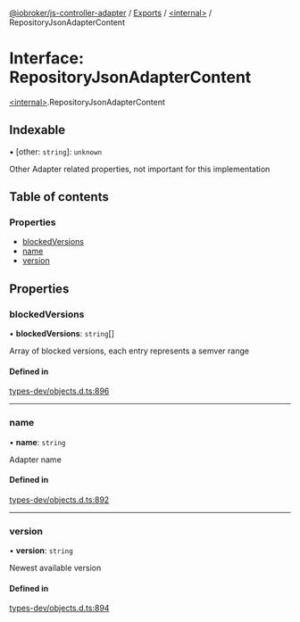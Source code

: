 [@iobroker/js-controller-adapter](../README.md) / [Exports](../modules.md) / [\<internal\>](../modules/internal_.md) / RepositoryJsonAdapterContent

# Interface: RepositoryJsonAdapterContent

[\<internal\>](../modules/internal_.md).RepositoryJsonAdapterContent

## Indexable

▪ [other: `string`]: `unknown`

Other Adapter related properties, not important for this implementation

## Table of contents

### Properties

- [blockedVersions](internal_.RepositoryJsonAdapterContent.md#blockedversions)
- [name](internal_.RepositoryJsonAdapterContent.md#name)
- [version](internal_.RepositoryJsonAdapterContent.md#version)

## Properties

### blockedVersions

• **blockedVersions**: `string`[]

Array of blocked versions, each entry represents a semver range

#### Defined in

[types-dev/objects.d.ts:896](https://github.com/ioBroker/ioBroker.js-controller/blob/b50c5197/packages/types-dev/objects.d.ts#L896)

___

### name

• **name**: `string`

Adapter name

#### Defined in

[types-dev/objects.d.ts:892](https://github.com/ioBroker/ioBroker.js-controller/blob/b50c5197/packages/types-dev/objects.d.ts#L892)

___

### version

• **version**: `string`

Newest available version

#### Defined in

[types-dev/objects.d.ts:894](https://github.com/ioBroker/ioBroker.js-controller/blob/b50c5197/packages/types-dev/objects.d.ts#L894)
